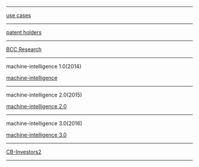 
-----------

[use cases](https://i.pinimg.com/originals/4c/90/e3/4c90e3ba6bd4faffdb37b6ae440a9eb2.png)

---------------

[patent holders](https://cbi-blog.s3.amazonaws.com/blog/wp-content/uploads/2017/04/AI_patents_startups.png)

--------------

[BCC Research](https://www.techemergence.com/wp-content/uploads/2016/07/1434543847605.jpg)

--------------
machine-intelligence 1.0(2014)

[machine-intelligence](https://medium.com/@shivon/the-current-state-of-machine-intelligence-f76c20db2fe1)

--------------
machine-intelligence 2.0(2015)

[machine-intelligence 2.0](https://www.techemergence.com/wp-content/uploads/2016/07/Screen-Shot-2016-07-21-at-5.24.54-PM.png)

-------------------
machine-intelligence 3.0(2016)

[machine-intelligence 3.0](https://www.techemergence.com/wp-content/uploads/2016/07/artificial-intelligence-industry-an-overview-by-segment-2.jpg)


---------------

[CB-Investors2](https://www.techemergence.com/wp-content/uploads/2016/07/CB-Investors2.png)

--------------


